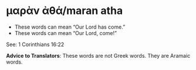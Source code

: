 # μαρὰν ἀθά/maran atha 

* These words can mean “Our Lord has come.”
* These words can mean “Our Lord, come!”

See: 1 Corinthians 16:22

**Advice to Translators**: These words are not Greek words. They are Aramaic words. 
